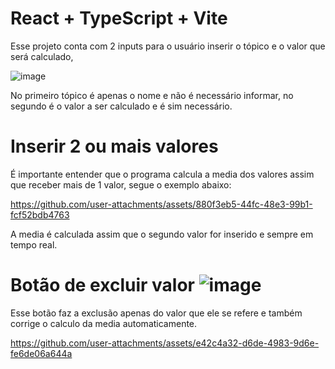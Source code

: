 # React + TypeScript + Vite

Esse projeto conta com 2 inputs para o usuário inserir o tópico e o valor que será calculado,

![image](https://github.com/user-attachments/assets/77a58422-eaeb-4c17-8b99-6481888e1490)

No primeiro tópico é apenas o nome e não é necessário informar, no segundo é o valor a ser calculado e é sim necessário.

# Inserir 2 ou mais valores

É importante entender que o programa calcula a media dos valores assim que receber mais de 1 valor, segue o exemplo abaixo:

https://github.com/user-attachments/assets/880f3eb5-44fc-48e3-99b1-fcf52bdb4763

A media é calculada assim que o segundo valor for inserido e sempre em tempo real.

# Botão de excluir valor ![image](https://github.com/user-attachments/assets/1a9eceff-7e84-4180-8285-628a93059695)

Esse botão faz a exclusão apenas do valor que ele se refere e também corrige o calculo da media automaticamente.

https://github.com/user-attachments/assets/e42c4a32-d6de-4983-9d6e-fe6de06a644a







